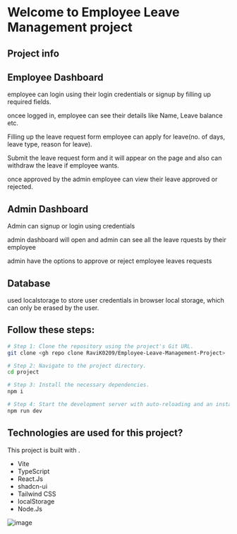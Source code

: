 # Welcome to Employee Leave Management project

## Project info

## Employee Dashboard

  employee can login using their login credentials or signup by filling up required fields.

  oncee logged in, employee can see their details like Name, Leave balance etc.

  Filling up the leave request form employee can apply for leave(no. of days, leave type, reason for leave).

  Submit the leave request form and it will appear on the page and also can withdraw the leave if employee wants.

  once approved by the admin employee can view their leave approved or rejected.

  

## Admin Dashboard

Admin can signup or login using credentials

admin dashboard will open and admin can see all the leave rquests by their employee

admin have the options to approve or reject employee leaves requests 

## Database

used localstorage to store user credentials in browser local storage, which can only be erased by the user.



## Follow these steps:

```sh
# Step 1: Clone the repository using the project's Git URL.
git clone <gh repo clone RaviK0209/Employee-Leave-Management-Project>

# Step 2: Navigate to the project directory.
cd project

# Step 3: Install the necessary dependencies.
npm i

# Step 4: Start the development server with auto-reloading and an instant preview.
npm run dev
```



##  Technologies are used for this project?

This project is built with .

- Vite
- TypeScript
- React.Js
- shadcn-ui
- Tailwind CSS
- localStorage
- Node.Js


![image](https://github.com/user-attachments/assets/3d4d386b-afa6-4ba1-8e27-f3edef307344)



